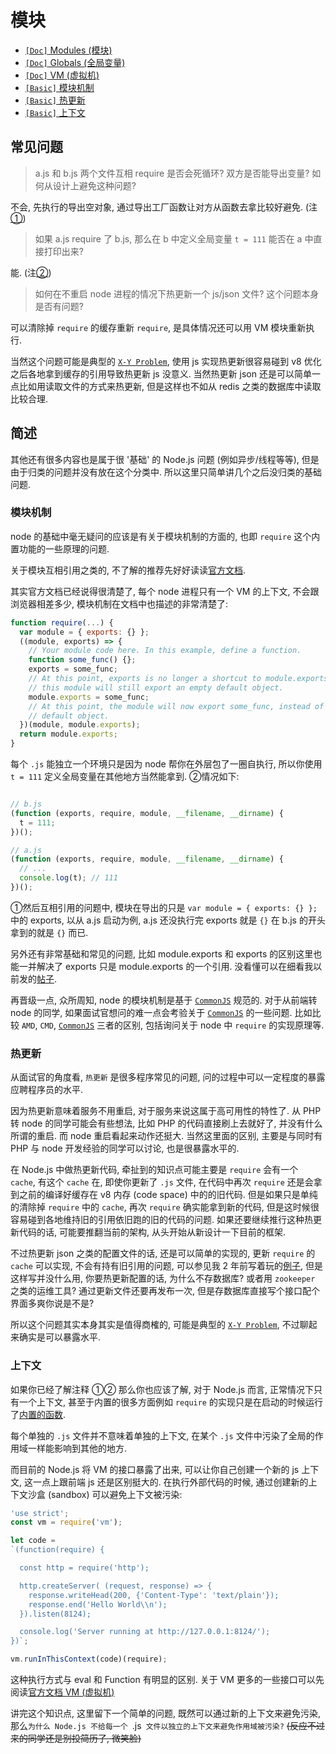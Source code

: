 # 模块

* [`[Doc]` Modules (模块)](https://nodejs.org/dist/latest-v6.x/docs/api/modules.html)
* [`[Doc]` Globals (全局变量)](https://nodejs.org/dist/latest-v6.x/docs/api/globals.html)
* [`[Doc]` VM (虚拟机)](https://nodejs.org/dist/latest-v6.x/docs/api/vm.html)
* [`[Basic]` 模块机制](https://github.com/ElemeFE/node-interview/blob/master/sections/node-basic.md#模块机制)
* [`[Basic]` 热更新](https://github.com/ElemeFE/node-interview/blob/master/sections/node-basic.md#热更新)
* [`[Basic]` 上下文](https://github.com/ElemeFE/node-interview/blob/master/sections/node-basic.md#上下文)

## 常见问题

> <a name="q-loop"></a> a.js 和 b.js 两个文件互相 require 是否会死循环? 双方是否能导出变量? 如何从设计上避免这种问题?

不会, 先执行的导出空对象, 通过导出工厂函数让对方从函数去拿比较好避免. (注<a href="#mark-1">①</a>)

> <a name="q-global"></a> 如果 a.js require 了 b.js, 那么在 b 中定义全局变量 `t = 111` 能否在 a 中直接打印出来?

能. (注<a href="#mark-2">②</a>)

> <a name="q-hot"></a> 如何在不重启 node 进程的情况下热更新一个 js/json 文件? 这个问题本身是否有问题?

可以清除掉 `require` 的缓存重新 `require`, 是具体情况还可以用 VM 模块重新执行.

当然这个问题可能是典型的 [`X-Y Problem`](http://coolshell.cn/articles/10804.html), 使用 js 实现热更新很容易碰到 v8 优化之后各地拿到缓存的引用导致热更新 js 没意义. 当然热更新 json 还是可以简单一点比如用读取文件的方式来热更新, 但是这样也不如从 redis 之类的数据库中读取比较合理.

## 简述

其他还有很多内容也是属于很 '基础' 的 Node.js 问题 (例如异步/线程等等), 但是由于归类的问题并没有放在这个分类中. 所以这里只简单讲几个之后没归类的基础问题.

### 模块机制

node 的基础中毫无疑问的应该是有关于模块机制的方面的, 也即 `require` 这个内置功能的一些原理的问题.

关于模块互相引用之类的, 不了解的推荐先好好读读[官方文档](https://nodejs.org/dist/latest-v6.x/docs/api/modules.html).

其实官方文档已经说得很清楚了, 每个 node 进程只有一个 VM 的上下文, 不会跟浏览器相差多少, 模块机制在文档中也描述的非常清楚了:

```javascript
function require(...) {
  var module = { exports: {} };
  ((module, exports) => {
    // Your module code here. In this example, define a function.
    function some_func() {};
    exports = some_func;
    // At this point, exports is no longer a shortcut to module.exports, and
    // this module will still export an empty default object.
    module.exports = some_func;
    // At this point, the module will now export some_func, instead of the
    // default object.
  })(module, module.exports);
  return module.exports;
}
```

每个 `.js` 能独立一个环境只是因为 node 帮你在外层包了一圈自执行, 所以你使用 `t = 111` 定义全局变量在其他地方当然能拿到. <a name="mark-2">②</a>情况如下:

```javascript

// b.js
(function (exports, require, module, __filename, __dirname) {
  t = 111;
})();

// a.js
(function (exports, require, module, __filename, __dirname) {
  // ...
  console.log(t); // 111
})();
```

<a name="mark-1">①</a>然后互相引用的问题中, 模块在导出的只是 `var module = { exports: {} };` 中的 exports, 以从 a.js 启动为例, a.js 还没执行完 exports 就是 `{}` 在 b.js 的开头拿到的就是 `{}` 而已.

另外还有非常基础和常见的问题, 比如 module.exports 和 exports 的区别这里也能一并解决了 exports 只是 module.exports 的一个引用. 没看懂可以在细看我以前发的[帖子](https://cnodejs.org/topic/5734017ac3e4ef7657ab1215).

再晋级一点, 众所周知, node 的模块机制是基于 [`CommonJS`](http://javascript.ruanyifeng.com/nodejs/module.html) 规范的. 对于从前端转 node 的同学, 如果面试官想问的难一点会考验关于 [`CommonJS`](http://javascript.ruanyifeng.com/nodejs/module.html) 的一些问题. 比如比较 `AMD`, `CMD`, [`CommonJS`](http://javascript.ruanyifeng.com/nodejs/module.html) 三者的区别, 包括询问关于 node 中 `require` 的实现原理等.

### 热更新

从面试官的角度看, `热更新` 是很多程序常见的问题, 问的过程中可以一定程度的暴露应聘程序员的水平. 

因为热更新意味着服务不用重启, 对于服务来说这属于高可用性的特性了. 从 PHP 转 node 的同学可能会有些想法, 比如 PHP 的代码直接刷上去就好了, 并没有什么所谓的重启. 而 node 重启看起来动作还挺大. 当然这里面的区别, 主要是与同时有 PHP 与 node 开发经验的同学可以讨论, 也是很暴露水平的.

在 Node.js 中做热更新代码, 牵扯到的知识点可能主要是 `require` 会有一个 `cache`, 有这个 `cache` 在, 即使你更新了 `.js` 文件, 在代码中再次 `require` 还是会拿到之前的编译好缓存在 v8 内存 (code space) 中的的旧代码. 但是如果只是单纯的清除掉 `require` 中的 `cache`, 再次 `require` 确实能拿到新的代码, 但是这时候很容易碰到各地维持旧的引用依旧跑的旧的代码的问题. 如果还要继续推行这种热更新代码的话, 可能要推翻当前的架构, 从头开始从新设计一下目前的框架.

不过热更新 json 之类的配置文件的话, 还是可以简单的实现的, 更新 `require` 的 `cache` 可以实现, 不会有持有旧引用的问题, 可以参见我 2 年前写着玩的[例子](https://www.npmjs.com/package/auto-reload), 但是这样写并没什么用, 你要热更新配置的话, 为什么不存数据库? 或者用 `zookeeper` 之类的运维工具? 通过更新文件还要再发布一次, 但是存数据库直接写个接口配个界面多爽你说是不是?

所以这个问题其实本身其实是值得商榷的, 可能是典型的 [`X-Y Problem`](http://coolshell.cn/articles/10804.html), 不过聊起来确实是可以暴露水平.

### 上下文

如果你已经了解注释 ①② 那么你也应该了解, 对于 Node.js 而言, 正常情况下只有一个上下文, 甚至于内置的很多方面例如 `require` 的实现只是在启动的时候运行了[内置的函数](https://github.com/nodejs/node/tree/master/lib). 

每个单独的 `.js` 文件并不意味着单独的上下文, 在某个 `.js` 文件中污染了全局的作用域一样能影响到其他的地方.

而目前的 Node.js 将 VM 的接口暴露了出来, 可以让你自己创建一个新的 js 上下文, 这一点上跟前端 js 还是区别挺大的. 在执行外部代码的时候, 通过创建新的上下文沙盒 (sandbox) 可以避免上下文被污染:

```javascript
'use strict';
const vm = require('vm');

let code =
`(function(require) {

  const http = require('http');

  http.createServer( (request, response) => {
    response.writeHead(200, {'Content-Type': 'text/plain'});
    response.end('Hello World\\n');
  }).listen(8124);

  console.log('Server running at http://127.0.0.1:8124/');
})`;

vm.runInThisContext(code)(require);
```

这种执行方式与 eval 和 Function 有明显的区别. 关于 VM 更多的一些接口可以先阅读[官方文档 VM (虚拟机)](https://nodejs.org/dist/latest-v6.x/docs/api/vm.html)

讲完这个知识点, 这里留下一个简单的问题, 既然可以通过新的上下文来避免污染, 那么`为什么 Node.js 不给每一个 `.js` 文件以独立的上下文来避免作用域被污染?` <del>(反应不过来的同学还是别投简历了, 微笑脸)</del>
